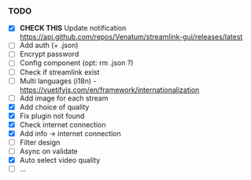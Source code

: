 ### TODO

- [x] <strong>CHECK THIS</strong> Update notification<br>
    https://api.github.com/repos/Venatum/streamlink-gui/releases/latest
- [ ] Add auth (+ .json)
- [ ] Encrypt password
- [ ] Config component (opt: rm .json ?)
- [ ] Check if streamlink exist
- [ ] Multi languages (i18n) - https://vuetifyjs.com/en/framework/internationalization
- [ ] Add image for each stream
- [x] Add choice of quality
- [x] Fix plugin not found
- [x] Check internet connection
- [x] Add info -> internet connection
- [ ] Filter design
- [ ] Async on validate
- [x] Auto select video quality
- [ ] ...

